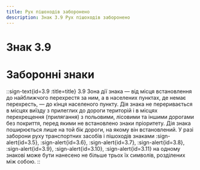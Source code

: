 ```yaml
---
title: Рух пішоходів заборонено
description: Знак 3.9 Рух пішоходів заборонено
---
```

# Знак 3.9
# Заборонні знаки
::sign-text{id=3.9 :title=title}
3.9 Зона дії знака — від місця встановлення до найближчого перехрестя за ним, а в населених пунктах, де немає перехресть, — до кінця населеного пункту. Дія знака не переривається в місцях виїзду з прилеглих до дороги територій і в місцях перехрещення (прилягання) з польовими, лісовими та іншими дорогами без покриття, перед якими не встановлено знаки пріоритету.
Дія знака поширюється лише на той бік дороги, на якому він встановлений.
У разі заборони руху транспортних засобів і пішоходів знаками :sign-alert{id=3.5}, :sign-alert{id=3.6}, :sign-alert{id=3.7}, :sign-alert{id=3.8}, :sign-alert{id=3.9}, :sign-alert{id=3.10}, :sign-alert{id=3.11} на одному знакові може бути нанесено не більше трьох їх символів, розділених між собою.
::
